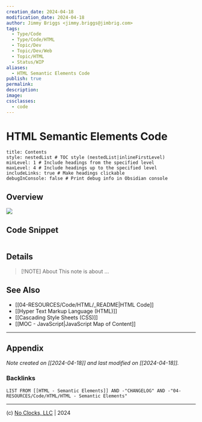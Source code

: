 ```yaml
---
creation_date: 2024-04-18
modification_date: 2024-04-18
author: Jimmy Briggs <jimmy.briggs@jimbrig.com>
tags:
  - Type/Code
  - Type/Code/HTML
  - Topic/Dev
  - Topic/Dev/Web
  - Topic/HTML
  - Status/WIP
aliases:
  - HTML Semantic Elements Code
publish: true
permalink:
description:
image:
cssclasses:
  - code
---
```


# HTML Semantic Elements Code

```table-of-contents
title: Contents 
style: nestedList # TOC style (nestedList|inlineFirstLevel)
minLevel: 1 # Include headings from the specified level
maxLevel: 4 # Include headings up to the specified level
includeLinks: true # Make headings clickable
debugInConsole: false # Print debug info in Obsidian console
```

## Overview

![](https://i.imgur.com/XG0JJBI.png)


## Code Snippet

```html

```

## Details

> [!NOTE] About
> This note is about ...

## See Also

- [[04-RESOURCES/Code/HTML/_README|HTML Code]]
- [[Hyper Text Markup Language (HTML)]]
- [[Cascading Style Sheets (CSS)]]
- [[MOC - JavaScript|JavaScript Map of Content]]


***

## Appendix

*Note created on [[2024-04-18]] and last modified on [[2024-04-18]].*

### Backlinks

```dataview
LIST FROM [[HTML - Semantic Elements]] AND -"CHANGELOG" AND -"04-RESOURCES/Code/HTML/HTML - Semantic Elements"
```

***

(c) [No Clocks, LLC](https://github.com/noclocks) | 2024